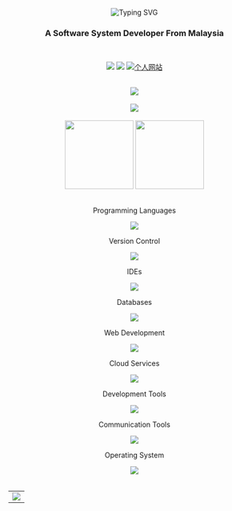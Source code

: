 <!DOCTYPE html>
<html lang="en">
  <head>
    <meta charset="UTF-8" />
    <meta http-equiv="X-UA-Compatible" content="IE=edge" />
    <meta name="viewport" content="width=device-width, initial-scale=1.0" />
  </head>
  <body>
    <!-- https://git.io/typing-svg -->
    <p align="center">
      <img
        src="https://readme-typing-svg.herokuapp.com?font=Fira+Code&size=30&pause=1000&center=true&vCenter=true&width=435&lines=Hi+%2C+I'm+LoveDoLove"
        alt="Typing SVG"
      />
    </p>
    <h3 align="center">A Software System Developer From Malaysia</h3>
    <br />
    <!-- 徽章start -->
    <p align="center">
      <!-- Github徽章 -->
      <a href="https://github.com/LoveDoLove" target="_blank"
        ><img src="https://img.shields.io/badge/GitHub-LoveDoLove-brightgreen"
      /></a>
      <!-- Gitee徽章 -->
      <a href="https://gitee.com/LoveDoLove" target="_blank"
        ><img src="https://img.shields.io/badge/Gitee-LoveDoLove-orange"
      /></a>
      <!-- 个人网站徽章 -->
      <a href="https://lovedolove.github.io" target="_blank">
        <img src="https://img.shields.io/badge/website-%E4%B8%AA%E4%BA%BA%E7%BD%91%E7%AB%99-blue" alt="个人网站" />
      </a>
    </p>
    <br />
    <!-- Github奖杯🏆start -->
    <div align="center">
      <img
        src="https://github-profile-trophy.vercel.app/?username=LoveDoLove&theme=onedark&row=1&column=6&no-frame=true&no-bg=true"
      />
    </div>
    <!-- Github奖杯🏆end -->
    <br />
    <!-- Github连续打卡start -->
    <div align="center">
      <img
        align="center"
        src="https://github-readme-streak-stats.herokuapp.com/?user=LoveDoLove&theme=dark&hide_border=true"
      />
    </div>
    <!-- Github连续打卡end -->
    <br />
    <!-- 统计卡片start -->
    <div align="center">
      <img
        height="137px"
        src="https://github-readme-stats.vercel.app/api?username=LoveDoLove&hide_title=true&hide_border=true&show_icons=trueline_height=21&text_color=000&icon_color=000&bg_color=0,ea6161,ffc64d,fffc4d,52fa5a&theme=graywhite"
      />
      <img
        height="137px"
        src="https://github-readme-stats.vercel.app/api/top-langs?username=LoveDoLove&hide_title=true&hide_border=true&layout=compact&langs_count=6&text_color=000&icon_color=fff&bg_color=0,52fa5a,4dfcff,c64dff&theme=graywhite"
      />
    </div>
    <!-- 统计卡片end -->
    <br />
    <!-- 技能start -->
    <div align="center">
      <div align="center">
        <p>Programming Languages</p>
        <img src="https://skillicons.dev/icons?perline=10&i=c,cs,java,js,ts,jquery,php,nodejs,bash,dotnet" />
      </div>
      <div align="center">
        <p>Version Control</p>
        <img src="https://skillicons.dev/icons?perline=10&i=git,github,githubactions,gitlab" />
      </div>
      <div align="center">
        <p>IDEs</p>
        <img src="https://skillicons.dev/icons?perline=10&i=androidstudio,vscode,visualstudio,idea,rider" />
      </div>
      <div align="center">
        <p>Databases</p>
        <img src="https://skillicons.dev/icons?perline=10&i=mysql,firebase,redis" />
      </div>
      <div align="center">
        <p>Web Development</p>
        <img src="https://skillicons.dev/icons?perline=10&i=npm,vue,vite,express,html,css,js,jquery,wordpress" />
      </div>
      <div align="center">
        <p>Cloud Services</p>
        <img src="https://skillicons.dev/icons?perline=10&i=cf,firebase,gcp,aws,azure,vercel,codepen,supabase" />
      </div>
      <div align="center">
        <p>Development Tools</p>
        <img src="https://skillicons.dev/icons?perline=10&i=gradle,maven,postman,selenium" />
      </div>
      <div align="center">
        <p>Communication Tools</p>
        <img src="https://skillicons.dev/icons?perline=10&i=discord,gmail,instagram" />
      </div>
      <div align="center">
        <p>Operating System</p>
        <img src="https://skillicons.dev/icons?perline=10&i=windows,linux,debian,ubuntu" />
      </div>
    </div>
    <!-- 技能end -->
    <br />
    <table align="center">
      <tr>
        <td>
          <img src="https://github-readme-activity-graph.vercel.app/graph?username=LoveDoLove&theme=github" />
        </td>
      </tr>
    </table>
  </body>
</html>
